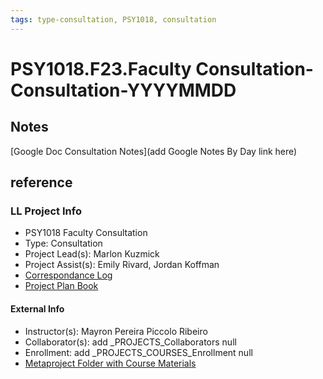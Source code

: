 ```yaml
---
tags: type-consultation, PSY1018, consultation
---
```

# PSY1018.F23.Faculty Consultation-Consultation-YYYYMMDD

## Notes
[Google Doc Consultation Notes](add Google Notes By Day link here)

## reference
### LL Project Info
* PSY1018 Faculty Consultation
* Type: Consultation
* Project Lead(s): Marlon Kuzmick
* Project Assist(s): Emily Rivard, Jordan Koffman
* [Correspondance Log](https://drive.google.com/drive/folders/1pFVWbWEH7-11aUs-FzefCSRSaVt30_kF?usp=drive_link)
* [Project Plan Book](https://hackmd.io/@ll-23-24/Hy2npxB02)

#### External Info
* Instructor(s): Mayron Pereira Piccolo Ribeiro
* Collaborator(s): add _PROJECTS_Collaborators null
* Enrollment: add _PROJECTS_COURSES_Enrollment null
* [Metaproject Folder with Course Materials](https://drive.google.com/drive/folders/1fs1oOJ8GHVzX9KyLNg2zajvuSn3Hz4UH)
